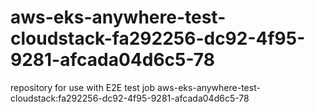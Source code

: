 # aws-eks-anywhere-test-cloudstack-fa292256-dc92-4f95-9281-afcada04d6c5-78
repository for use with E2E test job aws-eks-anywhere-test-cloudstack:fa292256-dc92-4f95-9281-afcada04d6c5-78
